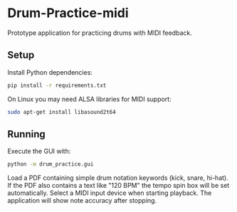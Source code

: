 # Drum-Practice-midi

Prototype application for practicing drums with MIDI feedback.

## Setup

Install Python dependencies:

```bash
pip install -r requirements.txt
```

On Linux you may need ALSA libraries for MIDI support:

```bash
sudo apt-get install libasound2t64
```

## Running

Execute the GUI with:

```bash
python -m drum_practice.gui
```

Load a PDF containing simple drum notation keywords (kick, snare, hi-hat). If the PDF also contains a text like "120 BPM" the tempo spin box will be set automatically. Select a MIDI input device when starting playback. The application will show note accuracy after stopping.
